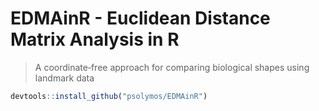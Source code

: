 # EDMAinR - Euclidean Distance Matrix Analysis in R

> A coordinate‐free approach for comparing biological shapes using landmark data

```R
devtools::install_github("psolymos/EDMAinR")
```
